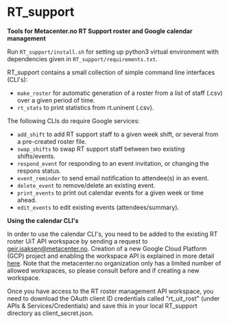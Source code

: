 # RT_support

<strong>Tools for Metacenter.no RT Support roster and Google calendar management</strong>

Run <code>RT_support/install.sh</code> for setting up python3 virtual environment with dependencies given in <code>RT_support/requirements.txt</code>.

RT_support contains a small collection of simple command line interfaces (CLI's):
<ul>
  <li><code>make_roster</code> for automatic generation of a roster from a list of staff (.csv) over a given period of time. </li>
  <li><code>rt_stats</code> to print statistics from rt.uninent (.csv).</li>
</ul>
The following CLIs do require Google services:
<ul>
  <li><code>add_shift</code> to add RT support staff to a given week shift, or several from a pre-created roster file.</li>
  <li><code>swap_shifts</code> to swap RT support staff between two existing shifts/events. </li>
  <li><code>respond_event</code> for responding to an event invitation, or changing the respons status.</li>
  <li><code>event_reminder</code> to send email notification to attendee(s) in an event.</li>  
  <li><code>delete_event</code> to remove/delete an existing event.</li>
  <li><code>print_events</code> to print out calendar events for a given week or time ahead.</li>
  <li><code>edit_events</code> to edit existing events (attendees/summary).</li>
  
</ul>

<strong> Using the calendar CLI's</strong>

In order to use the calendar CLI's, you need to be added to the existing RT roster UiT API workspace by sending a request to geir.isaksen@metacenter.no. Creation of a new Google Cloud Platform (GCP) project and enabling the workspace API is explained in more detail <a href=https://developers.google.com/workspace/guides/create-project> here</a>. Note that the metacenter.no organization only has a limited number of allowed workspaces, so please consult before and if creating a new workspace. 


Once you have access to the RT roster management API workspace, you need to download the OAuth client ID credentials called "rt_uit_rost" (under APIs & Services/Credentials) and save this in your local RT_support directory as client_secret.json.
